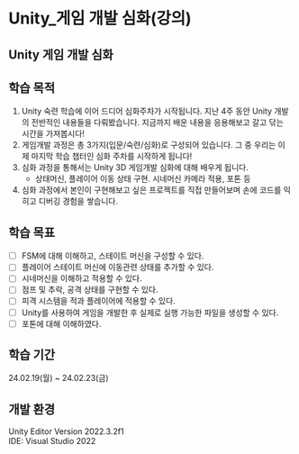 # Unity_게임 개발 심화(강의)

## Unity 게임 개발 심화

## 학습 목적
1. Unity 숙련 학습에 이어 드디어 심화주차가 시작됩니다. 지난 4주 동안 Unity 개발의 전반적인 내용들을 다뤄봤습니다. 지금까지 배운 내용을 응용해보고 갈고 닦는 시간을 가져봅시다! 
2. 게임개발 과정은 총 3가지(입문/숙련/심화)로 구성되어 있습니다. 그 중 우리는 이제 마지막 학습 챕터인 심화 주차를 시작하게 됩니다!
3. 심화 과정을 통해서는 Unity 3D 게임개발 심화에 대해 배우게 됩니다.
    - 상태머신, 플레이어 이동 상태 구현. 시네머신 카메라 적용, 포톤 등
4. 심화 과정에서 본인이 구현해보고 싶은 프로젝트를 직접 만들어보며 손에 코드를 익히고 디버깅 경험을 쌓습니다.

## 학습 목표
- [ ]  FSM에 대해 이해하고, 스테이트 머신을 구성할 수 있다.
- [ ]  플레이어 스테이트 머신에 이동관련 상태를 추가할 수 있다.
- [ ]  시네머신을 이해하고 적용할 수 있다.
- [ ]  점프 및 추락, 공격 상태를 구현할 수 있다.
- [ ]  피격 시스템을 적과 플레이어에 적용할 수 있다.
- [ ]  Unity를 사용하여 게임을 개발한 후 실제로 실행 가능한 파일을 생성할 수 있다.
- [ ]  포톤에 대해 이해하였다.

## 학습 기간
24.02.19(월) ~ 24.02.23(금)

## 개발 환경
Unity Editor Version 2022.3.2f1   
IDE: Visual Studio 2022
